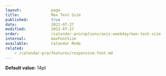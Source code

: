 ```yaml
---
layout:             page
title:              Max Text Size
published:          true
date:               2022-07-27
modified:           2022-07-27
order:              /calendar-pro/options/axis-weekday/max-text-size
internal:           maxFontSize
available:          Calendar Mode
related:
    - /calendar-pro/features/responsive-font.md
---
```

**Default value:** 14pt
